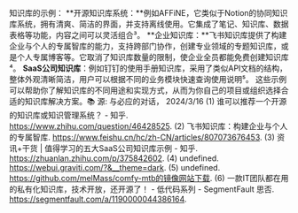 知识库的示例：
**开源知识库系统：**例如AFFiNE，它类似于Notion的协同知识库系统，拥有清爽、简洁的界面，并支持离线使用。它集成了笔记、知识库、数据表格等功能，内容之间可以灵活组合³。
**企业知识库：**飞书知识库提供了构建企业与个人的专属智库的能力，支持跨部门协作，创建专业领域的专题知识库，或是个人专属博客等。它取消了知识库数量的限制，使企业全员都能免费创建知识库⁴。
**SaaS公司知识库**：例如钉钉的使用手册知识库，采用了类似API文档的结构，整体外观清晰简洁，用户可以根据不同的业务模块快速查询使用说明⁵。
这些示例可以帮助你了解知识库的不同用途和实现方式，从而为你自己的项目或组织选择合适的知识库解决方案。📚
源: 与必应的对话， 2024/3/16
 (1) 谁可以推荐一个开源的知识库或知识管理系统？ - 知乎. https://www.zhihu.com/question/46428525.
 (2) 飞书知识库：构建企业与个人的专属智库. https://www.feishu.cn/hc/zh-CN/articles/807073676453.
 (3) 资讯+干货 | 值得学习的五大SaaS公司知识库示例 - 知乎. https://zhuanlan.zhihu.com/p/375842602.
 (4) undefined. https://webui.graviti.com/?&__theme=dark.
 (5) undefined. https://github.com/melMass/comfy-mtb的镜像网站下载.
 (6) 一款IT团队都在用的私有化知识库，技术开放，还开源了！ - 低代码系列 - SegmentFault 思否. https://segmentfault.com/a/1190000044386164.